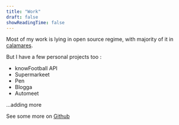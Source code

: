 ```yaml
---
title: "Work"
draft: false
showReadingTime: false
---
```


Most of my work is lying in open source regime, with majority of it in [calamares](https://github.com/calamares/calamares).

But I have a few personal projects too :

- knowFootball API
- Supermarkeet
- Pen
- Blogga
- Automeet

...adding more

See some more on [Github](https://github.com/deprov447)